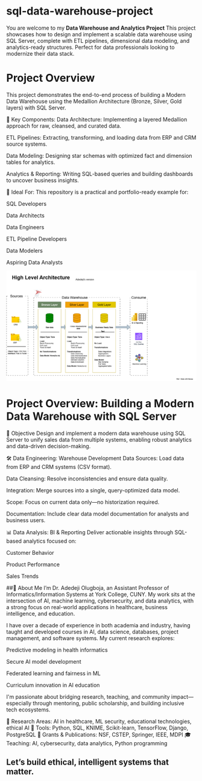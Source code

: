 # sql-data-warehouse-project
You are welcome to my **Data Warehouse and Analytics Project**
This project showcases how to design and implement a scalable data warehouse using SQL Server, complete with ETL pipelines, 
dimensional data modeling, and analytics-ready structures. Perfect for data professionals looking to modernize their data stack.

# Project Overview
This project demonstrates the end-to-end process of building a Modern Data Warehouse using the Medallion Architecture (Bronze, Silver, Gold layers) with SQL Server.

📐 Key Components:
Data Architecture: Implementing a layered Medallion approach for raw, cleansed, and curated data.

ETL Pipelines: Extracting, transforming, and loading data from ERP and CRM source systems.

Data Modeling: Designing star schemas with optimized fact and dimension tables for analytics.

Analytics & Reporting: Writing SQL-based queries and building dashboards to uncover business insights.

🎯 Ideal For:
This repository is a practical and portfolio-ready example for:

SQL Developers

Data Architects

Data Engineers

ETL Pipeline Developers

Data Modelers

Aspiring Data Analysts

![Architecture Diagram](Documents/Architecture%20Diagram.drawio.png)


# Project Overview: Building a Modern Data Warehouse with SQL Server

🎯 Objective
Design and implement a modern data warehouse using SQL Server to unify sales data from multiple systems, enabling robust analytics and data-driven decision-making.

🛠️ Data Engineering: Warehouse Development
Data Sources: Load data from ERP and CRM systems (CSV format).

Data Cleansing: Resolve inconsistencies and ensure data quality.

Integration: Merge sources into a single, query-optimized data model.

Scope: Focus on current data only—no historization required.

Documentation: Include clear data model documentation for analysts and business users.

📊 Data Analysis: BI & Reporting
Deliver actionable insights through SQL-based analytics focused on:

Customer Behavior

Product Performance

Sales Trends

##👋 About Me
I’m Dr. Adedeji Olugboja, an Assistant Professor of Informatics/Information Systems at York College, CUNY. My work sits at the intersection of AI, machine learning, cybersecurity, and data analytics, with a strong focus on real-world applications in healthcare, business intelligence, and education.

I have over a decade of experience in both academia and industry, having taught and developed courses in AI, data science, databases, project management, and software systems. My current research explores:

Predictive modeling in health informatics

Secure AI model development

Federated learning and fairness in ML

Curriculum innovation in AI education

I'm passionate about bridging research, teaching, and community impact—especially through mentoring, public scholarship, and building inclusive tech ecosystems.

🔬 Research Areas: AI in healthcare, ML security, educational technologies, ethical AI
🧠 Tools: Python, SQL, KNIME, Scikit-learn, TensorFlow, Django, PostgreSQL
📢 Grants & Publications: NSF, CSTEP, Springer, IEEE, MDPI
🎓 Teaching: AI, cybersecurity, data analytics, Python programming

Let’s build ethical, intelligent systems that matter.
---
